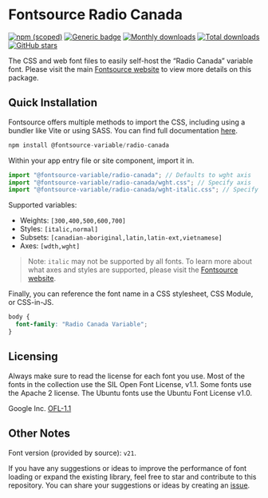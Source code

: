 # Fontsource Radio Canada

[![npm (scoped)](https://img.shields.io/npm/v/@fontsource-variable/radio-canada?color=brightgreen)](https://www.npmjs.com/package/@fontsource-variable/radio-canada) [![Generic badge](https://img.shields.io/badge/fontsource-passing-brightgreen)](https://github.com/fontsource/fontsource) [![Monthly downloads](https://badgen.net/npm/dm/@fontsource-variable/radio-canada)](https://github.com/fontsource/fontsource) [![Total downloads](https://badgen.net/npm/dt/@fontsource-variable/radio-canada)](https://github.com/fontsource/fontsource) [![GitHub stars](https://img.shields.io/github/stars/fontsource/fontsource.svg?style=social&label=Star)](https://github.com/fontsource/fontsource/stargazers)

The CSS and web font files to easily self-host the “Radio Canada” variable font. Please visit the main [Fontsource website](https://fontsource.org/fonts/radio-canada) to view more details on this package.

## Quick Installation

Fontsource offers multiple methods to import the CSS, including using a bundler like Vite or using SASS. You can find full documentation [here](https://fontsource.org/docs/getting-started/introduction).

```javascript
npm install @fontsource-variable/radio-canada
```

Within your app entry file or site component, import it in.

```javascript
import "@fontsource-variable/radio-canada"; // Defaults to wght axis
import "@fontsource-variable/radio-canada/wght.css"; // Specify axis
import "@fontsource-variable/radio-canada/wght-italic.css"; // Specify axis and style
```

Supported variables:
- Weights: `[300,400,500,600,700]`
- Styles: `[italic,normal]`
- Subsets: `[canadian-aboriginal,latin,latin-ext,vietnamese]`
- Axes: `[wdth,wght]`

> Note: `italic` may not be supported by all fonts. To learn more about what axes and styles are supported, please visit the [Fontsource website](https://fontsource.org/fonts/radio-canada).

Finally, you can reference the font name in a CSS stylesheet, CSS Module, or CSS-in-JS.

```css
body {
  font-family: "Radio Canada Variable";
}
```

## Licensing
Always make sure to read the license for each font you use. Most of the fonts in the collection use the SIL Open Font License, v1.1. Some fonts use the Apache 2 license. The Ubuntu fonts use the Ubuntu Font License v1.0.

Google Inc.
[OFL-1.1](http://scripts.sil.org/OFL)

## Other Notes
Font version (provided by source): `v21`.

If you have any suggestions or ideas to improve the performance of font loading or expand the existing library, feel free to star and contribute to this repository. You can share your suggestions or ideas by creating an [issue](https://github.com/fontsource/fontsource/issues).